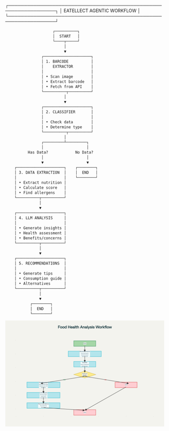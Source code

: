 ┌─────────────────────────────────────────────────────────────────┐
│                    EATELLECT AGENTIC WORKFLOW                   │
└─────────────────────────────────────────────────────────────────┘

                         ┌──────────┐
                         │  START   │
                         └────┬─────┘
                              │
                              ▼
                    ┌─────────────────────┐
                    │ 1. BARCODE          │
                    │    EXTRACTOR        │
                    │                     │
                    │ • Scan image        │
                    │ • Extract barcode   │
                    │ • Fetch from API    │
                    └──────────┬──────────┘
                              │
                              ▼
                    ┌─────────────────────┐
                    │ 2. CLASSIFIER       │
                    │                     │
                    │ • Check data        │
                    │ • Determine type    │
                    └──────────┬──────────┘
                              │
                    ┌─────────┴─────────┐
                    │                   │
              Has Data?            No Data?
                    │                   │
                    ▼                   ▼
        ┌─────────────────────┐    ┌────────┐
        │ 3. DATA EXTRACTION  │    │  END   │
        │                     │    └────────┘
        │ • Extract nutrition │
        │ • Calculate score   │
        │ • Find allergens    │
        └──────────┬──────────┘
                   │
                   ▼
        ┌─────────────────────┐
        │ 4. LLM ANALYSIS     │
        │                     │
        │ • Generate insights │
        │ • Health assessment │
        │ • Benefits/concerns │
        └──────────┬──────────┘
                   │
                   ▼
        ┌─────────────────────┐
        │ 5. RECOMMENDATIONS  │
        │                     │
        │ • Generate tips     │
        │ • Consumption guide │
        │ • Alternatives      │
        └──────────┬──────────┘
                   │
                   ▼
               ┌────────┐
               │  END   │
               └────────┘

![alt text](image.png)